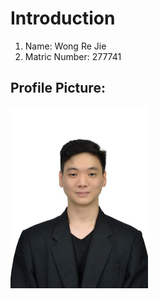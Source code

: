 # Introduction
1. Name: Wong Re Jie <br/> 
2. Matric Number: 277741 <br/>

## Profile Picture: 

<img src="Re Jie.passport photo.JPG" width="220" length="350">
